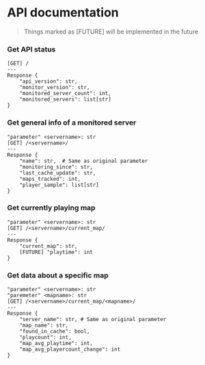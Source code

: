 # API documentation

> Things marked as [FUTURE] will be implemented in the future

### Get API status
```
[GET] /
---
Response {
    "api_version": str,
    "monitor_version": str,
    "monitored_server_count": int,
    "monitored_servers": list[str]
}
```

### Get general info of a monitored server
```
"parameter" <servername>: str
[GET] /<servername>/
---
Response {
    "name": str,  # Same as original parameter
    "monitoring_since": str,
    "last_cache_update": str,
    "maps_tracked": int,
    "player_sample": list[str]
}
```

### Get currently playing map
```
"parameter" <servername>: str
[GET] /<servername>/current_map/
---
Response {
    "current_map": str,
    [FUTURE] "playtime": int
}
```

### Get data about a specific map
```
"parameter" <servername>: str
"paremeter" <mapname>: str
[GET] /<servername>/current_map/<mapname>/
---
Response {
    "server_name": str, # Same as original parameter
    "map_name": str,
    "found_in_cache": bool,
    "playcount": int,
    "map_avg_playtime": int,
    "map_avg_playercount_change": int
}
```